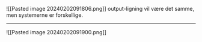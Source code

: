 ![[Pasted image 20240202091806.png]]
output-ligning vil være det samme, men systemerne er forskellige.

***
![[Pasted image 20240202091900.png]]
